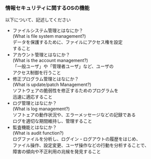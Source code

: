 ### 情報セキュリティに関するOSの機能<br />
以下について、記述してください<br />

* ファイルシステム管理とはなにか？<br />
(What is file system management?)<br /> 
データを保護するために、ファイルにアクセス権を設定<br />
すること<br />
* アカウント管理とはなにか？<br />
(What is the account management?)<br /> 
「一般ユーザ」や「管理者ユーザ」など、ユーザの<br />
アクセス制御を行うこと<br />
* 修正プログラム管理とはなにか？<br />
(What is update/patch Management?)<br />
ソフトウェアの脆弱性を修正するためのプログラムを<br />
迅速に適応すること<br />
* ログ管理とはなにか？<br />
(What is log management?)<br />
ソフトェアの動作状況や、エラーメッセージなどの記録である<br />
ログを適切な期間維持し、管理すること
* 監査機能とはなにか？<br />
(What is audit function?)<br />
ログファイルを分析し、ログイン・ログアウトの履歴をはじめ、<br />
ファイル操作、設定変更、ユーザ操作などの行動を分析することで、<br />
障害の傾向や不正利用の兆候を発見すること<br />
